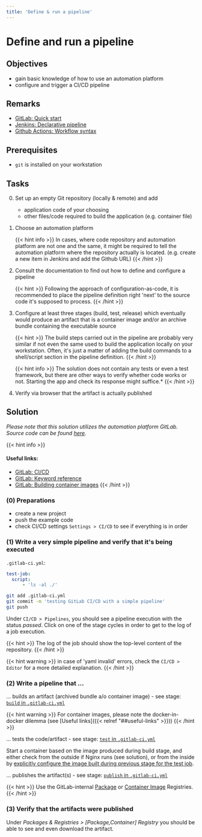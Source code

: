 ```yaml
---
title: 'Define & run a pipeline'
---
```



Define and run a pipeline
=========================


## Objectives

* gain basic knowledge of how to use an automation platform
* configure and trigger a CI/CD pipeline


## Remarks

* [GitLab: Quick start](https://docs.gitlab.com/ee/ci/quick_start/)
* [Jenkins: Declarative pipeline](https://www.jenkins.io/doc/book/pipeline/syntax/#declarative-pipeline)
* [Github Actions: Workflow syntax](https://docs.github.com/en/actions/reference/workflow-syntax-for-github-actions)


## Prerequisites

* `git` is installed on your workstation


## Tasks

0. Set up an empty Git repository (locally & remote) and add
   * application code of your choosing
   * other files/code required to build the application (e.g. container file)

1. Choose an automation platform 

    {{< hint info >}}
In cases, where code repository and automation platform are not one and the same, it might be
required to tell the automation platform where the repository actually is located. (e.g. create a new
item in Jenkins and add the Github URL)
    {{< /hint >}}

2. Consult the documentation to find out how to define and configure a pipeline  

    {{< hint >}}
Following the approach of configuration-as-code, it is recommended to place the pipeline definition
right 'next' to the source code it's supposed to process.
    {{< /hint >}}

3. Configure at least three stages (build, test, release) which eventually would produce an artifact that is a 
   container image and/or an archive bundle containing the executable source 

    {{< hint >}}
The build steps carried out in the pipeline are probably very similar if not even the same used to build
the application locally on your workstation. Often, it's just a matter of adding the build commands to a shell/script
section in the pipeline definition.
    {{< /hint >}}

    {{< hint info >}}
The solution does not contain any tests or even a test framework, but there are other ways to
verify whether code works or not. Starting the app and check its response might suffice.*
    {{< /hint >}}

4. Verify via browser that the artifact is actually published


## Solution

*Please note that this solution utilizes the automation platform GitLab. Source code
can be found
[here](https://github.com/lucendio/lecture-devops-code/tree/master/tutorials/05_define-and-run-pipeline).*

{{< hint info >}}
#### Useful links:
* [GitLab: CI/CD](https://docs.gitlab.com/ee/ci/README.html)
* [GitLab: Keyword reference](https://docs.gitlab.com/ee/ci/yaml/README.html)
* [GitLab: Building container images](https://docs.gitlab.com/ee/ci/docker/using_docker_build.html)
{{< /hint >}}


### (0) Preparations

* create a new project
* push the example code
* check CI/CD settings `Settings > CI/CD` to see if everything is in order


### (1) Write a very simple pipeline and verify that it's being executed

`.gitlab-ci.yml`:
```yml
test-job:
  script:
      - 'ls -al ./'
```

```bash
git add .gitlab-ci.yml
git commit -m 'testing GitLab CI/CD with a simple pipeline'
git push
```

Under `CI/CD > Pipelines`, you should see a pipeline execution with the status *passed*. Click on one of
the stage cycles in order to get to the log of a job execution. 

{{< hint >}}
The log of the job should show the top-level content of the repository.
{{< /hint >}}

{{< hint warning >}}
in case of 'yaml invalid' errors, check the `CI/CD > Editor` for a more detailed explanation.
{{< /hint >}}


### (2) Write a pipeline that ...

... builds an artifact (archived bundle a/o container image) - see stage:
[`build` in `.gitlab-ci.yml`](https://github.com/lucendio/lecture-devops-code/blob/cc6647dda647a1fe2c0e23f303d6db25c97bdfb0/tutorials/05_define-and-run-pipeline/.gitlab-ci.yml#L16)

{{< hint warning >}}
For container images, please note the docker-in-docker dilemma (see [Useful links]({{< relref "##useful-links" >}}))
{{< /hint >}}

... tests the code/artifact - see stage:
[`test` in `.gitlab-ci.yml`](https://github.com/lucendio/lecture-devops-code/blob/cc6647dda647a1fe2c0e23f303d6db25c97bdfb0/tutorials/05_define-and-run-pipeline/.gitlab-ci.yml#L34)

Start a container based on the image produced during build stage, and either check from the outside
if Nginx runs (see solution), or from the inside by
[explicitly configure the image built during previous stage for the test job](https://docs.gitlab.com/ee/ci/yaml/README.html#image).

... publishes the artifact(s) - see stage:
[`publish` in `.gitlab-ci.yml`](https://github.com/lucendio/lecture-devops-code/blob/cc6647dda647a1fe2c0e23f303d6db25c97bdfb0/tutorials/05_define-and-run-pipeline/.gitlab-ci.yml#L66)

{{< hint >}}
Use the GitLab-internal [Package](https://docs.gitlab.com/ee/user/packages/package_registry/) or 
[Container Image](https://docs.gitlab.com/ee/user/packages/container_registry/) Registries.
{{< /hint >}}

### (3) Verify that the artifacts were published

Under *Packages & Registries > [Package,Container] Registry* you should be able to see and even
download the artifact.
